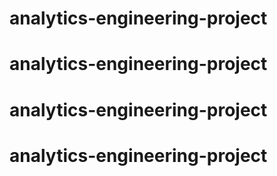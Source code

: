 # analytics-engineering-project
# analytics-engineering-project
# analytics-engineering-project
# analytics-engineering-project
